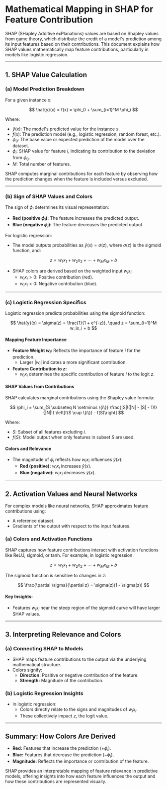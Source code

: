 # Mathematical Mapping in SHAP for Feature Contribution

SHAP (SHapley Additive exPlanations) values are based on Shapley values from game theory, which distribute the credit of a model's prediction among its input features based on their contributions. This document explains how SHAP values mathematically map feature contributions, particularly in models like logistic regression.

---

## 1. SHAP Value Calculation

### (a) Model Prediction Breakdown

For a given instance $x$:

$$
\hat{y}(x) = f(x) = \phi_0 + \sum_{i=1}^M \phi_i
$$

Where:
- $\hat{y}(x)$: The model's predicted value for the instance $x$.
- $f(x)$: The prediction model (e.g., logistic regression, random forest, etc.).
- $\phi_0$: The base value or expected prediction of the model over the dataset.
- $\phi_i$: SHAP value for feature $i$, indicating its contribution to the deviation from $\phi_0$.
- $M$: Total number of features.

SHAP computes marginal contributions for each feature by observing how the prediction changes when the feature is included versus excluded.

---

### (b) Sign of SHAP Values and Colors

The sign of $\phi_i$ determines its visual representation:
- **Red (positive $\phi_i$):** The feature increases the predicted output.
- **Blue (negative $\phi_i$):** The feature decreases the predicted output.

For logistic regression:
- The model outputs probabilities as $\hat{y}(x) = \sigma(z)$, where $\sigma(z)$ is the sigmoid function, and:

$$
z = w_1x_1 + w_2x_2 + \cdots + w_Mx_M + b
$$

- SHAP colors are derived based on the weighted input $w_ix_i$:
  - $w_ix_i > 0$: Positive contribution (red).
  - $w_ix_i < 0$: Negative contribution (blue).

---

### (c) Logistic Regression Specifics

Logistic regression predicts probabilities using the sigmoid function:

$$
\hat{y}(x) = \sigma(z) = \frac{1}{1 + e^{-z}}, \quad z = \sum_{i=1}^M w_ix_i + b
$$

#### Mapping Feature Importance
- **Feature Weight $w_i$:** Reflects the importance of feature $i$ for the prediction.
  - Larger $|w_i|$ indicates a more significant contribution.
- **Feature Contribution to $z$:**
  - $w_ix_i$ determines the specific contribution of feature $i$ to the logit $z$.

#### SHAP Values from Contributions
SHAP calculates marginal contributions using the Shapley value formula:

$$
\phi_i = \sum_{S \subseteq N \setminus \{i\}} \frac{|S|!(|N| - |S| - 1)!}{|N|!} \left[f(S \cup \{i\}) - f(S)\right]
$$

Where:
- $S$: Subset of all features excluding $i$.
- $f(S)$: Model output when only features in subset $S$ are used.

#### Colors and Relevance
- The magnitude of $\phi_i$ reflects how $w_ix_i$ influences $\hat{y}(x)$:
  - **Red (positive):** $w_ix_i$ increases $\hat{y}(x)$.
  - **Blue (negative):** $w_ix_i$ decreases $\hat{y}(x)$.

---

## 2. Activation Values and Neural Networks

For complex models like neural networks, SHAP approximates feature contributions using:
- A reference dataset.
- Gradients of the output with respect to the input features.

### (a) Colors and Activation Functions

SHAP captures how feature contributions interact with activation functions like ReLU, sigmoid, or tanh. For example, in logistic regression:

$$
z = w_1x_1 + w_2x_2 + \cdots + w_Mx_M + b
$$

The sigmoid function is sensitive to changes in $z$:

$$
\frac{\partial \sigma}{\partial z} = \sigma(z)(1 - \sigma(z))
$$

#### Key Insights:
- Features $w_ix_i$ near the steep region of the sigmoid curve will have larger SHAP values.

---

## 3. Interpreting Relevance and Colors

### (a) Connecting SHAP to Models
- SHAP maps feature contributions to the output via the underlying mathematical structure.
- Colors signify:
  - **Direction:** Positive or negative contribution of the feature.
  - **Strength:** Magnitude of the contribution.

### (b) Logistic Regression Insights
- In logistic regression:
  - Colors directly relate to the signs and magnitudes of $w_ix_i$.
  - These collectively impact $z$, the logit value.

---

## Summary: How Colors Are Derived
- **Red:** Features that increase the prediction ($+\phi_i$).
- **Blue:** Features that decrease the prediction ($-\phi_i$).
- **Magnitude:** Reflects the importance or contribution of the feature.

SHAP provides an interpretable mapping of feature relevance in predictive models, offering insights into how each feature influences the output and how these contributions are represented visually.
